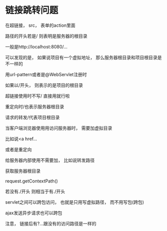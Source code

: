 # 链接跳转问题

在超链接， src， 表单的action里面

路径的开头若是/ 则表明是服务器的根目录



一般是http://localhost:8080/...

可以发现的是， 如果说项目有一个虚拟地址， 那么服务器根目录和项目根目录是不一样的



用url-pattern或者是@WebServlet注册时

如果以/开头， 则表示的是项目的根目录

超链接使用时不写/ 直接用就行啦



重定向时/也表示服务器根目录



请求的转发/代表项目根目录



当客户端浏览器使用用访问服务器时， 需要加虚拟目录

比如说<a href...

或者是重定向



给服务器内部使用不需要加， 比如说转发路径

获取服务器根目录

request.getContextPath()



若没有./开头 则相当于有./开头



servlet之间可以跨包访问， 也就是只用写虚拟路径， 而不用写包(跨包)

ajax发送异步请求也可以跨包



注意， 链接后有?...跟没有的访问路径是一样的